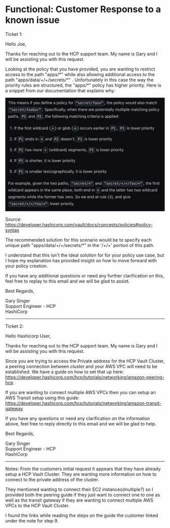 <H1>Functional: Customer Response to a known issue</H1>

Ticket 1:

Hello Joe,

Thanks for reaching out to the HCP support team. My name is Gary and I will be assisting you with this request.

Looking at the policy that you have provided, you are wanting to restrict access to the path "apps/\*" while also allowing additional access to the path "apps/data/+/+/secrets/\*" . Unfortunately in this case the way the priority rules are structured, the "apps/*" policy has higher priority. Here is a snippet from our documentation that explains why: 

![](./policy_example.png)

Source: https://developer.hashicorp.com/vault/docs/concepts/policies#policy-syntax

The recommended solution for this scenario would be to specify each unique path "apps/data/+/+/secrets/\*" in the '/+/+' portion of this path.

I understand that this isn't the ideal solution for for your policy use case, but I hope my explanation has provided insight on how to move forward with your policy creation.

If you have any additional questions or need any further clarification on this, feel free to replay to this email and we will be glad to assist.

Best Regards,

Gary Singer<br>
Support Engineer - HCP<br>
HashiCorp<br>

____
Ticket 2:


Hello Hashicorp User,

Thanks for reaching out to the HCP support team. My name is Gary and I will be assisting you with this request.

Since you are trying to access the Private address for the HCP Vault Cluster, a peering connection between cluster and your AWS VPC will need to be established. We have a guide on how to set that up here: https://developer.hashicorp.com/hcp/tutorials/networking/amazon-peering-hcp 

If you are wanting to connect multiple AWS VPCs then you can setup an AWS Transit setup using this guide: https://developer.hashicorp.com/hcp/tutorials/networking/amazon-transit-gateway

If you have any questions or need any clarification on the information above, feel free to reply directly to this email and we will be glad to help.

Best Regards,

Gary Singer<br>
Support Engineer - HCP<br>
HashiCorp<br>

____

Notes: From the customers initial request it appears that they have already setup a HCP Vault Cluster. They are wanting more information on how to connect to the private address of the cluster.

They mentioned wanting to connect their EC2 instances(multiple?) so I provided both the peering guide if they just want to connect one to one as well as the transit gateway if they are wanting to connect multiple AWS VPCs to the HCP Vault Cluster.

I found the links while reading the steps on the guide the customer linked under the note for step 9.




